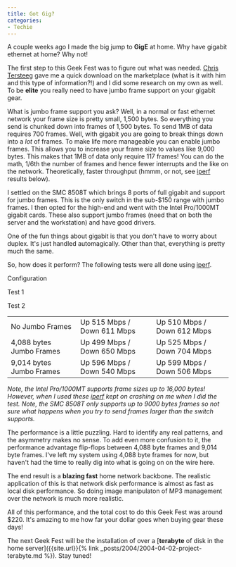 ```yaml
---
title: Got Gig?
categories:
- Techie
---
```


A couple weeks ago I made the big jump to **GigE** at home. Why have gigabit ethernet at home? Why not!

The first step to this Geek Fest was to figure out what was needed. [Chris Tersteeg](http://www.tersteeg.org/) gave me a quick download on the marketplace (what is it with him and this type of information?!) and I did some research on my own as well. To be **elite** you really need to have jumbo frame support on your gigabit gear.

What is jumbo frame support you ask? Well, in a normal or fast ethernet network your frame size is pretty small, 1,500 bytes. So everything you send is chunked down into frames of 1,500 bytes. To send 1MB of data requires 700 frames. Well, with gigabit you are going to break things down into a _lot_ of frames. To make life more manageable you can enable jumbo frames. This allows you to increase your frame size to values like 9,000 bytes. This makes that 1MB of data only require 117 frames! You can do the math, 1/6th the number of frames and hence fewer interrupts and the like on the network. Theoretically, faster throughput (hmmm, or not, see [iperf](http://dast.nlanr.net/Projects/Iperf/) results below).

I settled on the SMC 8508T which brings 8 ports of full gigabit and support for jumbo frames. This is the only switch in the sub-$150 range with jumbo frames. I then opted for the high-end and went with the Intel Pro/1000MT gigabit cards. These also support jumbo frames (need that on both the server and the workstation) and have good drivers.

One of the fun things about gigabit is that you don't have to worry about duplex. It's just handled automagically. Other than that, everything is pretty much the same.

So, how does it perform? The following tests were all done using [iperf](http://dast.nlanr.net/Projects/Iperf/).


<table cellpadding="2" border="0" align="center" cellspacing="0" >
<tbody >
<tr >
Configuration

Test 1

Test 2
</tr>
<tr >

<td >No Jumbo Frames
</td>

<td >Up 515 Mbps / Down 611 Mbps
</td>

<td >Up 510 Mbps / Down 612 Mbps
</td>
</tr>
<tr >

<td >4,088 bytes Jumbo Frames 
</td>

<td >Up 499 Mbps / Down 650 Mbps 
</td>

<td >Up 525 Mbps / Down 704 Mbps 
</td>
</tr>
<tr >

<td >9,014 bytes Jumbo Frames
</td>

<td >Up 596 Mbps / Down 540 Mbps
</td>

<td >Up 599 Mbps / Down 506 Mbps
</td>
</tr>
</tbody>
</table>


_Note, the Intel Pro/1000MT supports frame sizes up to 16,000 bytes! However, when I used these [iperf](http://dast.nlanr.net/Projects/Iperf/) kept on crashing on me when I did the test. Note, the SMC 8508T only supports up to 9000 bytes frames so not sure what happens when you try to send frames larger than the switch supports._

The performance is a little puzzling. Hard to identify any real patterns, and the asymmetry makes no sense. To add even more confusion to it, the performance advantage flip-flops between 4,088 byte frames and 9,014 byte frames. I've left my system using 4,088 byte frames for now, but haven't had the time to really dig into what is going on on the wire here.

The end result is a **blazing fast** home network backbone. The realistic application of this is that network disk performance is almost as fast as local disk performance. So doing image manipulaton of MP3 management over the network is much more realistic.

All of this performance, and the total cost to do this Geek Fest was around $220. It's amazing to me how far your dollar goes when buying gear these days!

The next Geek Fest will be the installation of over a [**terabyte** of disk in the home server]({{site.url}}{% link _posts/2004/2004-04-02-project-terabyte.md %}). Stay tuned!
